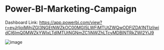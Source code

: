 # Power-BI-Marketing-Campaign

Dashboard Link: https://app.powerbi.com/view?r=eyJrIjoiMjhjZGI3NGEtNWZkOC00MGI5LWFiMTUtZWQwODFlZDA1NTIzIiwidCI6ImQ0MWZkYWIxLTdlMTUtNGNmZC1iNWZhLTcyMDBlNTRkZWI2YiJ9


![image](https://github.com/asingh2695/Power-BI-Marketing-Campaign/assets/34424599/dafb038f-c1bf-41c2-8181-32117583c4d1)
